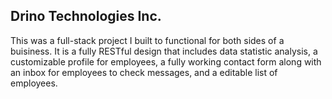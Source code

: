 ## Drino Technologies Inc.

This was a full-stack project I built to functional for both sides of a buisiness. It is a fully RESTful design that includes data statistic analysis, a customizable profile for employees, a fully working contact form along with an inbox for employees to check messages, and a editable list of employees.


